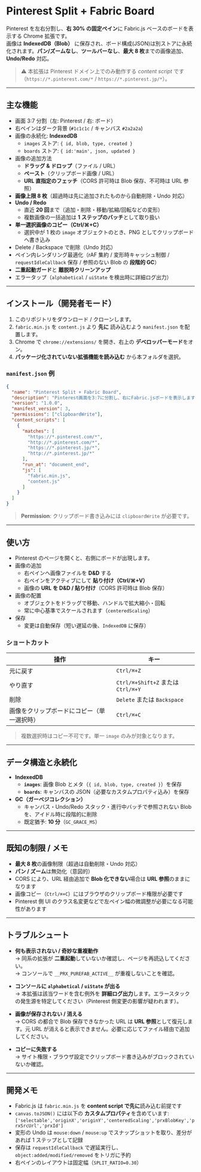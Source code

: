 # Pinterest Split + Fabric Board

Pinterest を左右分割し、**右 30% の固定ペイン**に Fabric.js ベースのボードを表示する Chrome 拡張です。  
画像は **IndexedDB（Blob）** に保存され、ボード構成(JSON)は別ストアに永続化されます。**パン/ズームなし**、**ツールバーなし**、**最大 8 枚**までの画像追加、**Undo/Redo** 対応。

> ⚠️ 本拡張は Pinterest ドメイン上でのみ動作する _content script_ です（`https://*.pinterest.com/*` / `https://*.pinterest.jp/*`）。

---

## 主な機能

- 画面 3:7 分割（左: Pinterest / 右: ボード）
- 右ペインはダーク背景 (`#1c1c1c` / キャンバス `#2a2a2a`)
- 画像の永続化: **IndexedDB**
  - `images` ストア: `{ id, blob, type, created }`
  - `boards` ストア: `{ id:'main', json, updated }`
- 画像の追加方法
  - **ドラッグ & ドロップ**（ファイル / URL）
  - **ペースト**（クリップボード画像 / URL）
  - **URL 直指定のフェッチ**（CORS 許可時は Blob 保存、不可時は URL 参照）
- **画像上限 8 枚**（超過時は先に追加されたものから自動削除・Undo 対応）
- **Undo / Redo**
  - 直近 **20 回**まで（追加・削除・移動/拡縮/回転などの変形）
  - 複数画像の一括追加は **1 ステップのバッチ**として取り扱い
- **単一選択画像のコピー（Ctrl/⌘+C）**
  - 選択中が 1 枚の `image` オブジェクトのとき、PNG としてクリップボードへ書き込み
- Delete / Backspace で削除（Undo 対応）
- ペイン内レンダリング最適化（rAF 集約 / 変形時キャッシュ制御 / `requestIdleCallback` 保存 / 参照のない Blob の **段階的 GC**）
- **二重起動ガード**と **離脱時クリーンアップ**
- エラータップ（`alphabetical` / `uiState` を検出時に詳細ログ出力）

---

## インストール（開発者モード）

1. このリポジトリをダウンロード / クローンします。
2. `fabric.min.js` を `content.js` より **先に** 読み込むよう `manifest.json` を配置します。
3. Chrome で `chrome://extensions/` を開き、右上の **デベロッパーモード**をオン。
4. **パッケージ化されていない拡張機能を読み込む** から本フォルダを選択。

### `manifest.json` 例

```json
{
  "name": "Pinterest Split + Fabric Board",
  "description": "Pinterest画面を3:7に分割し、右にFabric.jsボードを表示します。",
  "version": "1.0.0",
  "manifest_version": 3,
  "permissions": ["clipboardWrite"],
  "content_scripts": [
    {
      "matches": [
        "https://*.pinterest.com/*",
        "http://*.pinterest.com/*",
        "https://*.pinterest.jp/*",
        "http://*.pinterest.jp/*"
      ],
      "run_at": "document_end",
      "js": [
        "fabric.min.js",
        "content.js"
      ]
    }
  ]
}
```

> **Permission**: クリップボード書き込みには `clipboardWrite` が必要です。

---

## 使い方

- Pinterest のページを開くと、右側にボードが出現します。
- 画像の追加
  - 右ペインへ画像ファイルを **D&D** する
  - 右ペインをアクティブにして **貼り付け（Ctrl/⌘+V）**
  - 画像の **URL を D&D / 貼り付け**（CORS 許可時は Blob 保存）
- 画像の配置
  - オブジェクトをドラッグで移動、ハンドルで拡大縮小・回転
  - 常に中心基準でスケールされます（`centeredScaling`）
- 保存
  - 変更は自動保存（短い遅延の後、`IndexedDB` に保存）

### ショートカット

| 操作 | キー |
|---|---|
| 元に戻す | `Ctrl/⌘+Z` |
| やり直す | `Ctrl/⌘+Shift+Z` または `Ctrl/⌘+Y` |
| 削除 | `Delete` または `Backspace` |
| 画像をクリップボードにコピー（単一選択時） | `Ctrl/⌘+C` |

> 複数選択時はコピー不可です。単一 `image` のみが対象となります。

---

## データ構造と永続化

- **IndexedDB**
  - **`images`**: 画像 Blob とメタ（`{ id, blob, type, created }`）を保存
  - **`boards`**: キャンバスの JSON（必要なカスタムプロパティ込み）を保存
- **GC（ガーベジコレクション）**
  - キャンバス・Undo/Redo スタック・進行中バッチで参照されない Blob を、アイドル時に段階的に削除
  - 既定猶予: **10 分**（`GC_GRACE_MS`）

---

## 既知の制限 / メモ

- **最大 8 枚**の画像制限（超過は自動削除・Undo 対応）
- **パン / ズーム**は無効化（意図的）
- CORS により、URL 経由追加で **Blob 化できない**場合は **URL 参照**のままになります
- 画像コピー（`Ctrl/⌘+C`）にはブラウザのクリップボード権限が必要です
- Pinterest 側 UI のクラス名変更などで左ペイン幅の微調整が必要になる可能性があります

---

## トラブルシュート

- **何も表示されない / 奇妙な重複動作**  
  → 同系の拡張が **二重起動**していないか確認し、ページを再読込してください。  
  → コンソールで `__PRX_PUREFAB_ACTIVE__` が重複しないことを確認。

- **コンソールに `alphabetical` / `uiState` が出る**  
  → 本拡張は該当ワードを含む例外を **詳細ログ出力**します。エラースタックの発生源を特定してください（Pinterest 側変更の影響が疑われます）。

- **画像が保存されない / 消える**  
  → CORS の都合で Blob 保存できなかった URL は **URL 参照**として復元します。元 URL が消えると表示できません。必要に応じてファイル経由で追加してください。

- **コピーに失敗する**  
  → サイト権限・ブラウザ設定でクリップボード書き込みがブロックされていないか確認。

---

## 開発メモ

- Fabric.js は `fabric.min.js` を **content script で先に**読み込む前提です
- `canvas.toJSON()` には以下の **カスタムプロパティ**を含めています:  
  `['selectable','originX','originY','centeredScaling','prxBlobKey','prxSrcUrl','prxId']`
- 変形の Undo は `mouse:down` / `mouse:up` でスナップショットを取り、差分があれば 1 ステップとして記録
- 保存は `requestIdleCallback` で遅延実行し、`object:added/modified/removed` をトリガに予約
- 右ペインのレイアウトは固定幅（`SPLIT_RATIO=0.30`）
